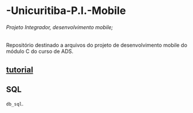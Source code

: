 # -Unicuritiba-P.I.-Mobile
###### Projeto Integrador, desenvolvimento mobile;
Repositório destinado a arquivos do projeto de desenvolvimento mobile do módulo C 
do curso de ADS.

## [tutorial](https://guides.github.com/activities/hello-world/) 

## SQL
`db_sql`.

